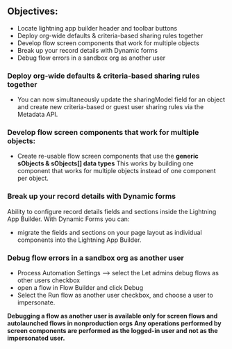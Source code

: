 ## Objectives:

* Locate lightning app builder header and toolbar buttons
* Deploy org-wide defaults & criteria-based sharing rules together
* Develop flow screen components that work for multiple objects 
* Break up your record details with Dynamic forms
* Debug flow errors in a sandbox org as another user


### Deploy org-wide defaults & criteria-based sharing rules together
* You can now simultaneously update the sharingModel field for an object and create new criteria-based or guest user sharing rules via the Metadata API. 

### Develop flow screen components that work for multiple objects:
* Create re-usable flow screen components that use the **generic sObjects & sObjects[] data types**
This works by building one component that works for multiple objects instead of one component per object.

### Break up your record details with Dynamic forms
Ability to configure record details fields and sections inside the Lightning App Builder.
With Dynamic Forms you can:
* migrate the fields and sections on your page layout as individual components into the Lightning App Builder.

### Debug flow errors in a sandbox org as another user

* Process Automation Settings --> select the Let admins debug flows as other users checkbox
* open a flow in Flow Builder and click Debug
* Select the Run flow as another user checkbox, and choose a user to impersonate.

**Debugging a flow as another user is available only for screen flows and autolaunched flows in nonproduction orgs**
**Any operations performed by screen components are performed as the logged-in user and not as the impersonated user.**
